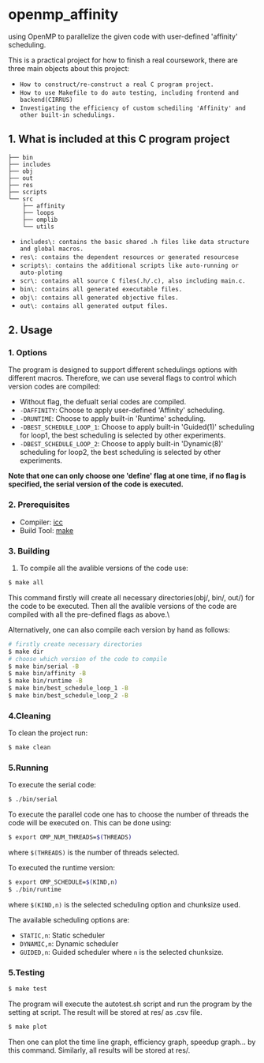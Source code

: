 # openmp_affinity
using OpenMP to parallelize the given code with user-defined 'affinity' scheduling.

This is a practical project for how to finish a real coursework, there are three main objects about this project:
- `How to construct/re-construct a real C program project.`
- `How to use Makefile to do auto testing, including frontend and backend(CIRRUS)`
- `Investigating the efficiency of custom schediling 'Affinity' and other built-in schedulings.`

## 1. What is included at this C program project
```
├── bin
├── includes
├── obj
├── out
├── res
├── scripts
└── src
    ├── affinity
    ├── loops
    ├── omplib
    └── utils
```
- `includes\: contains the basic shared .h files like data structure and global macros.`
- `res\: contains the dependent resources or generated resourcese`
- `scripts\: contains the additional scripts like auto-running or auto-ploting`
- `scr\: contains all source C files(.h/.c), also including main.c.`
- `bin\: contains all generated executable files.`
- `obj\: contains all generated objective files.`
- `out\: contains all generated output files.`

## 2. Usage
### 1. Options
The program is designed to support different schedulings options with different macros. Therefore, we can use several flags to control which version codes are compiled:
- Without flag, the defualt serial codes are compiled.
- `-DAFFINITY`: Choose to apply user-defined 'Affinity' scheduling.
- `-DRUNTIME`: Choose to apply built-in 'Runtime' scheduling.
- `-DBEST_SCHEDULE_LOOP_1`: Choose to apply built-in 'Guided(1)' scheduling for loop1, the best scheduling is selected by other experiments.
- `-DBEST_SCHEDULE_LOOP_2`: Choose to apply built-in 'Dynamic(8)' scheduling for loop2, the best scheduling is selected by other experiments.

**Note that one can only choose one 'define' flag at one time, if no flag is specified, the serial version of the code is executed.**

### 2. Prerequisites
- Compiler: [icc](https://software.intel.com/sites/default/files/m/d/4/1/d/8/icc.txt)
- Build Tool: [make](https://www.gnu.org/software/make/)

### 3. Building
1. To compile all the avalible versions of the code use:
```sh
$ make all
```
This command firstly will create all necessary directories(obj/, bin/, out/) for the code to be executed. Then all the avalible versions of the code are compiled with all the pre-defined flags as above.\

Alternatively, one can also compile each version by hand as follows:
```sh
# firstly create necessary directories
$ make dir
# choose which version of the code to compile
$ make bin/serial -B
$ make bin/affinity -B
$ make bin/runtime -B
$ make bin/best_schedule_loop_1 -B
$ make bin/best_schedule_loop_2 -B
```
### 4.Cleaning

To clean the project run:
```sh
$ make clean
```

### 5.Running
To execute the serial code:
```sh
$ ./bin/serial
```

To execute the parallel code one has to choose the number of threads the code will be executed on. This can be done using:
```sh
$ export OMP_NUM_THREADS=$(THREADS)
```
where `$(THREADS)` is the number of threads selected.

To executed the runtime version:
```sh
$ export OMP_SCHEDULE=$(KIND,n)
$ ./bin/runtime
```
where `$(KIND,n)` is the selected scheduling option and chunksize used.

The available scheduling options are:
- `STATIC,n`: Static scheduler
- `DYNAMIC,n`: Dynamic scheduler
- `GUIDED,n`: Guided scheduler
where `n` is the selected chunksize.

### 5.Testing
```sh
$ make test
```
The program will execute the autotest.sh script and run the program by the setting at script. The result will be stored at res/ as .csv file.

```sh
$ make plot
```
Then one can plot the time line graph, efficiency graph, speedup graph... by this command. Similarly, all results will be stored at res/.
















